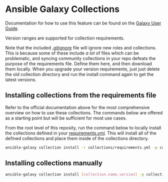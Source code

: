 # Ansible Galaxy Collections

Documentation for how to use this feature can be found on the
[Galaxy User Guide](https://docs.ansible.com/ansible/latest/galaxy/user_guide.html).

Version ranges are supported for collection requirements.

Note that the included [.gitignore](.gitignore) file will ignore new roles and
collections. This is because some of these include *a lot* of files which can be
problematic, and syncing community collections in your repo defeats the purpose
of the requirements file. Define them here, and then download them locally. When
you upgrade your version requirements, just just delete the old collection
directory and run the install command again to get the latest versions.

## Installing collections from the requirements file

Refer to the official documentation above for the most comprehensive overview
on how to use these collections. The commands below are offered as a starting
point but will be sufficient for most use cases.

From the root level of this reposity, run the command below to locally install
the collections defined in your [requirements.yml](requirements.yml). This will
install all of the defined collections and place them inside of the collections
directory.

```bash
ansible-galaxy collection install -r collections/requirements.yml -p collections
```

## Installing collections manually

```bash
ansible-galaxy collection install [collection.name,version] -p collections
```
